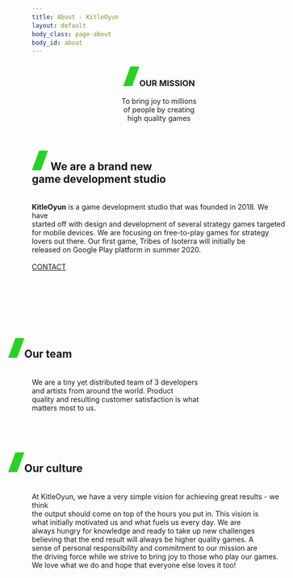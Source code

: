 ```yaml
---
title: About - KitleOyun
layout: default
body_class: page-about
body_id: about
---
```


<header class="head-game about">
	<div class="container text-center section-mission">
		<h3 class="h1" id='mission'><img class='slash' src="/static/images/green_slash.png" />OUR MISSION</h3>
		<p>To bring joy to millions<br> of people by creating <br>high quality games</p>
	</div>
</header>
<section>
	<div class="container">
		<div class="row">
			<div class="">
				<h1 id='unique' class="h1  text-center ">
					<img class='slash' src="/static/images/green_slash.png" />
					We are a brand new<br> game development studio
				</h1><br>
				<div class="text-center-main">
					<b class="green">KitleOyun</b> is a game development studio that was founded in 2018. We have<br>
					started off with design and development of several strategy games targeted<br>
					for mobile devices. We are focusing on free-to-play games for strategy<br>
					lovers out there. Our first game, Tribes of Isoterra will initially be<br>
					released on Google Play platform in summer 2020.<br>
					<br>
					<div style='height:70px;'>
						<a href="/contact" class="btn btn-default">CONTACT</a>
					</div>
				</div>
				<br><br><br>
			</div>
		</div>
	</div>
</section>
<section class='blue'>
	<div class="container">
		<h2><img class='slash' style='margin-left:-47px;' src="/static/images/green_slash.png" />Our team </h2>
		<br>
		<div class='middle-text'>
			We are a tiny yet distributed team of 3 developers<br>
			and artists from around the world. Product<br>
			quality and resulting customer satisfaction is what<br>
			matters most to us.
		</div>
		<br><br><br>
	</div>
</section>
<section class="games-section">
	<div class="container">
		<h2><img class='slash' style='margin-left:-47px;' src="/static/images/green_slash.png" />Our culture</h2>
		<br>
		<div class='culture-text'>
			At KitleOyun, we have a very simple vision for achieving great results - we think<br>
			the output should come on top of the hours you put in. This vision is<br>
			what initially motivated us and what fuels us every day. We are<br>
			always hungry for knowledge and ready to take up new challenges<br>
			believing that the end result will always be higher quality games. A<br>
			sense of personal responsibility and commitment to our mission are<br>
			the driving force while we strive to bring joy to those who play our games.<br>
			We love what we do and hope that everyone else loves it too!
		</div>
	</div>
</section>
